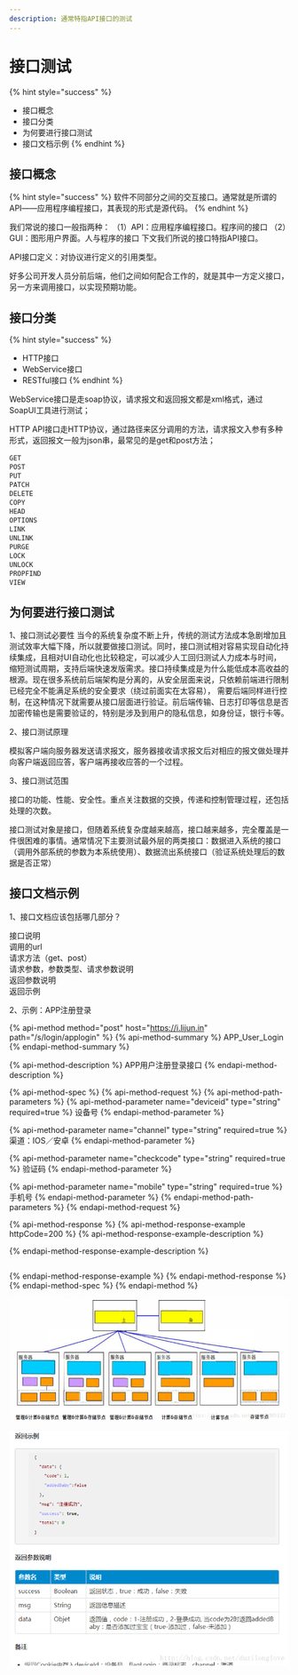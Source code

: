 ```yaml
---
description: 通常特指API接口的测试
---
```


# 接口测试

{% hint style="success" %}
* 接口概念
* 接口分类
* 为何要进行接口测试
* 接口文档示例
{% endhint %}

## 接口概念

{% hint style="success" %}
软件不同部分之间的交互接口。通常就是所谓的API――应用程序编程接口，其表现的形式是源代码。
{% endhint %}

我们常说的接口一般指两种： （1）API：应用程序编程接口。程序间的接口 （2）GUI：图形用户界面。人与程序的接口 下文我们所说的接口特指API接口。

API接口定义：对协议进行定义的引用类型。

好多公司开发人员分前后端，他们之间如何配合工作的，就是其中一方定义接口，另一方来调用接口，以实现预期功能。

## 接口分类

{% hint style="success" %}
* HTTP接口 
* WebService接口 
* RESTful接口
{% endhint %}

WebService接口是走soap协议，请求报文和返回报文都是xml格式，通过SoapUI工具进行测试； 

HTTP API接口走HTTP协议，通过路径来区分调用的方法，请求报文入参有多种形式，返回报文一般为json串，最常见的是get和post方法；

```text
GET
POST
PUT
PATCH
DELETE
COPY
HEAD
OPTIONS
LINK
UNLINK
PURGE
LOCK
UNLOCK
PROPFIND
VIEW
```

## 为何要进行接口测试

1、接口测试必要性 当今的系统复杂度不断上升，传统的测试方法成本急剧增加且测试效率大幅下降，所以就要做接口测试。同时，接口测试相对容易实现自动化持续集成，且相对UI自动化也比较稳定，可以减少人工回归测试人力成本与时间，缩短测试周期，支持后端快速发版需求。接口持续集成是为什么能低成本高收益的根源。现在很多系统前后端架构是分离的，从安全层面来说，只依赖前端进行限制已经完全不能满足系统的安全要求（绕过前面实在太容易）， 需要后端同样进行控制，在这种情况下就需要从接口层面进行验证。前后端传输、日志打印等信息是否加密传输也是需要验证的，特别是涉及到用户的隐私信息，如身份证，银行卡等。

2、接口测试原理

模拟客户端向服务器发送请求报文，服务器接收请求报文后对相应的报文做处理并向客户端返回应答，客户端再接收应答的一个过程。

3、接口测试范围

接口的功能、性能、安全性。重点关注数据的交换，传递和控制管理过程，还包括处理的次数。

接口测试对象是接口，但随着系统复杂度越来越高，接口越来越多，完全覆盖是一件很困难的事情。通常情况下主要测试最外层的两类接口：数据进入系统的接口（调用外部系统的参数为本系统使用）、数据流出系统接口（验证系统处理后的数据是否正常）

## 接口文档示例

1、接口文档应该包括哪几部分？

接口说明  
调用的url  
请求方法（get、post）  
请求参数，参数类型、请求参数说明  
返回参数说明  
返回示例

2、示例：APP注册登录

{% api-method method="post" host="https://i.lijun.in" path="/s/login/applogin" %}
{% api-method-summary %}
APP\_User\_Login
{% endapi-method-summary %}

{% api-method-description %}
APP用户注册登录接口
{% endapi-method-description %}

{% api-method-spec %}
{% api-method-request %}
{% api-method-path-parameters %}
{% api-method-parameter name="deviceid" type="string" required=true %}
 设备号
{% endapi-method-parameter %}

{% api-method-parameter name="channel" type="string" required=true %}
渠道：IOS／安卓
{% endapi-method-parameter %}

{% api-method-parameter name="checkcode" type="string" required=true %}
验证码
{% endapi-method-parameter %}

{% api-method-parameter name="mobile" type="string" required=true %}
手机号
{% endapi-method-parameter %}
{% endapi-method-path-parameters %}
{% endapi-method-request %}

{% api-method-response %}
{% api-method-response-example httpCode=200 %}
{% api-method-response-example-description %}

{% endapi-method-response-example-description %}

```

```
{% endapi-method-response-example %}
{% endapi-method-response %}
{% endapi-method-spec %}
{% endapi-method %}

![](../../.gitbook/assets/image%20%2815%29.png)

![](../../.gitbook/assets/image%20%281%29.png)

  


